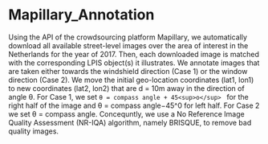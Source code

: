 # Mapillary_Annotation

Using the API of the crowdsourcing platform Mapillary, we automatically download all available street-level images over the area of interest in the Netherlands for the year of 2017. Then, each downloaded image is matched with the corresponding LPIS object(s) it illustrates. We annotate images that are taken either towards the windshield direction (Case 1) or the window direction (Case 2). We move the initial geo-location coordinates (lat1, lon1) to new coordinates (lat2, lon2) that are d = 10m away in the direction of angle θ. For Case 1, we set `θ = compass angle + 45<sup>o</sup> ` for the right half of the image and θ = compass angle−45^0 for left half. For Case 2 we set θ = compass angle. Concequntly, we use a No Reference Image Quality Assessment (NR-IQA) algorithm, namely BRISQUE, to remove bad quality images. 
